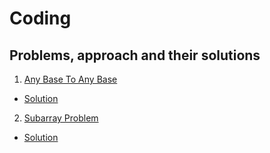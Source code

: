 # Coding

## Problems, approach and their solutions

1. [Any Base To Any Base](Problems/AnyBaseToAnyBase.pdf)
* [Solution](Solutions/AnyBaseToAnyBase.java)

2. [Subarray Problem](Problems/Subarray.pdf)
* [Solution](Solutions/PrintSubarray.java)

